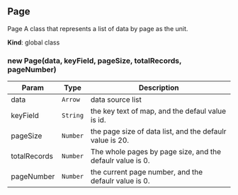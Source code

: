 <a name="Page"></a>

## Page
Page
A class that represents a list of data by page as the unit.

**Kind**: global class  
<a name="new_Page_new"></a>

### new Page(data, keyField, pageSize, totalRecords, pageNumber)

| Param | Type | Description |
| --- | --- | --- |
| data | <code>Arrow</code> | data source list |
| keyField | <code>String</code> | the key text of map, and the defaul value is id. |
| pageSize | <code>Number</code> | the page size of data list, and the defaulr value is 20. |
| totalRecords | <code>Number</code> | The whole pages by page size, and the defaulr value is 0. |
| pageNumber | <code>Number</code> | the current page number, and the defaulr value is 0. |

